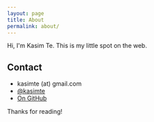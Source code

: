 ```yaml
---
layout: page
title: About
permalink: about/
---
```


Hi, I'm Kasim Te. This is my little spot on the web.

## Contact

- kasimte (at) gmail.com
- [@kasimte](https://twitter.com/kasimte)
- [On GitHub](https://github.com/kasimte)

Thanks for reading!
